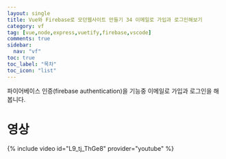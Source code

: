 ```yaml
---
layout: single
title: Vue와 Firebase로 모던웹사이트 만들기 34 이메일로 가입과 로그인해보기
category: vf
tag: [vue,node,express,vuetify,firebase,vscode]
comments: true
sidebar:
  nav: "vf"
toc: true
toc_label: "목차"
toc_icon: "list"
---
```


파이어베이스 인증(firebase authentication)을 기능중 이메일로 가입과 로그인을 해봅니다.

# 영상

{% include video id="L9_tj_ThGe8" provider="youtube" %}

